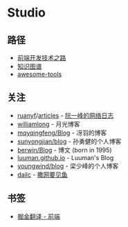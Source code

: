 # Studio

## 路径

- [前端开发技术之路](https://github.com/yanyue404/blog/issues/100)
- [知识图谱](https://github.com/yanyue404/blog/issues/85)
- [awesome-tools](https://github.com/yanyue404/awesome-tools)

## 关注

- [ruanyf](https://github.com/ruanyf)/[articles](https://github.com/ruanyf/articles) - [阮一峰的网络日志](http://www.ruanyifeng.com/blog/archives.html)
- [williamlong](https://www.williamlong.info/) - 月光博客
- [mqyqingfeng/Blog](https://github.com/mqyqingfeng/Blog) - 冴羽的博客
- [sunyongjian/blog](https://github.com/sunyongjian/blog) - 孙勇健的个人博客
- [berwin/Blog](https://github.com/berwin/Blog) - 博文 (born in 1995)
- [luuman.github.io](https://luuman.github.io/) - Luuman's Blog
- [youngwind/blog](https://github.com/youngwind/blog) - 梁少峰的个人博客
- [dailc](https://github.com/dailc) - [撒网要见鱼](http://www.dailichun.com/blog/archive.html)

## 书签

- [掘金翻译 - 前端](https://github.com/xitu/gold-miner/blob/master/front-end.md)
